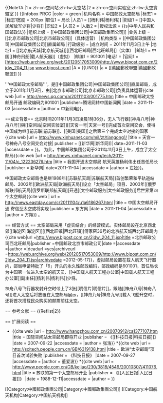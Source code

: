 {{NoteTA
|1 = zh-cn:空间站;zh-tw:太空站
|2 = zh-cn:空间实验室;zh-tw:太空實驗室
}}
{{Infobox PRCG
|color = green
|机构名称 = 中国邮政太空邮局
|标志1 = 
|标志1宽度 = 200px
|职位1 = 局长
|人员1 = [[杨利伟|杨利伟]]
|衔级1 = [[中国人民解放军少将|少将]]
|职位2 = 
|人员2 = 
|人数2 = 
|授权法源 = {{s|中华人民共和国邮政法}}
|组织上级 = [[中国邮政集团公司|中国邮政集团公司]]
|业务上级 = [[北京市邮政公司|北京市邮政公司]]（具体运营）
|机构类型 = [[中国邮政集团公司|中国邮政集团公司]]直属邮局
|行政级别 = 
|成立时间 = 2011年11月3日上午
|地址1 = [[北京航天城|北京航天城]][[西北旺邮局|西北旺邮局]]（实体）
|邮址1 = 中国[[神舟飛船|载人航天器]]（虚拟）
|邮编1 = 901001
|电话1 = 
|官网1 = [https://web.archive.org/web/20120517053009/http://www.bjpost.com.cn/2jdw_204_11.jsp www.bjpost.com]
|A = {{UNO}}
|a = [[萬國郵政聯盟|萬國郵政聯盟]]
}}

'''中国邮政太空邮局'''，是[[中国邮政集团公司|中国邮政集团公司]]直属邮局，成立于2011年11月3日，由[[北京市邮政公司|北京市邮政公司]]负责具体运营<ref name="中新网">{{cite web |url = http://news.qq.com/a/20111103/001775.htm |title = 中国邮政太空邮局开通 邮政编码为901001 |publisher=腾讯网转中国新闻网 |date = 2011-11-03 |accessdate = |author = 中新网电}}</ref>。

==成立背景==
北京时间2011年11月3日凌晨1時36分，无人飞行器[[神舟八号|神舟八号]]與[[空间站|空间实验室]][[天宮一号|天宮一号]]完成首次空间交会，使得中国成为继[[前苏联|前苏联]]、[[美国|美国]]之后第三个完成太空对接的国家<ref name="新华网专页">{{cite web |url = http://www.xinhuanet.com/mil/zt/tiangong1/ |title = 天宫一号神舟八号空间交会对接| publisher = [[新华网|新华网]]| date=2011-11-03 |accessdate = }}</ref>。
为此，中国邮政集团公司于2011年11月3日上午，成立了太空邮局<ref name="新华网">{{cite web |url = http://news.xinhuanet.com/tech/2011-11/04/c_122236276.htm |title = 我国开通太空邮局 航天英雄杨利伟出任首任局长 |publisher = 新华网| date=2011-11-04 |accessdate = |author = 左娅}}</ref>。

中国邮政太空邮局也是继1988年[[苏联航天局|苏联航天局]]首创繁荣和平轨道站邮局、2002年[[欧洲航天局|欧洲航天局]]设立「太空邮局」项目、2003年[[俄罗斯联邦航天局|俄罗斯联邦航天局]]开通[[太空邮政服务|太空邮政服务]]后世界第四个太空邮局<ref name="东方网">{{cite web | url = http://news.eastday.com/c/20111104/u1a6186267.html |title = 中国太空邮局开通 寄信至太空或将实现 |publisher = 东方网 |date = 2011-11-04 |accessdate = |author = 方翔}}</ref> 。

== 经营方式 ==
太空邮局采用「虚实结合」的经营模式。实体邮局设在北京西北郊[[海淀区|海淀区]][[西北旺镇|西北旺镇]]傅家窑36号的北京航天城西北旺邮局内<ref>{{cite web|url =http://www.bjpost.com.cn/2jdw_204_11.jsp|title =北京邮政公司西北旺邮局|publisher =中国邮政北京市邮政公司|date =|accessdate =|author =|deadurl =yes|archiveurl =https://web.archive.org/web/20120517053009/http://www.bjpost.com.cn/2jdw_204_11.jsp|archivedate =2012-05-17}}</ref>，虚拟邮局设置在载人航天飞行器内，邮局申请特批了「9」开头的永久性邮政编码，邮政编码是901001，首任局长为中国第一位进入太空的航天员、[[中国载人航天工程办公室|中国载人航天工程办公室]]副主任[[杨利伟|杨利伟]]少将。

神舟八号飞行器发射升空时带上了3张[[明信片|明信片]]，跟随[[神舟八号|神舟八号]]进入太空后将放置在太空邮局展示，[[神舟九号|神舟九号]]载人飞船升空时，还将首次搭载民众购买的邮票前往太空<ref name="中新网" />。

== 参考文献 ==
{{Reflist|2}}

== 扩展阅读 ==
* {{cite web |url = http://www.hangzhou.com.cn/20070912/ca1377107.htm |title =  国际空间站太空邮局即将开业 |publisher = 《[[科技日报|科技日报]]》 |date = 2007-09-22 |accessdate = |author = 张浩}}
*{{cite web |url = http://scitech.people.com.cn/GB/6319138.html |title =  欧洲“太空邮局”项目首次试验失败 |publisher = 《科技日报》 |date = 2007-09-27 |accessdate = |author = 董爱波}}
*{{cite web |url = http://www.people.com.cn/GB/kejiao/230/3818/4549/20010307/411076.html |title =  苏联的第一个太空邮局开业 |publisher = 《[[人民日报|人民日报]]》 |date = 1988-12-11|accessdate = |author = }}

[[Category:中國郵政集團公司|Category:中國郵政集團公司]]
[[Category:中国航天机构|Category:中国航天机构]]